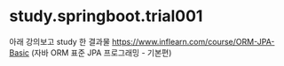 # study.springboot.trial001
아래 강의보고 study 한 결과물
https://www.inflearn.com/course/ORM-JPA-Basic (자바 ORM 표준 JPA 프로그래밍 - 기본편)
